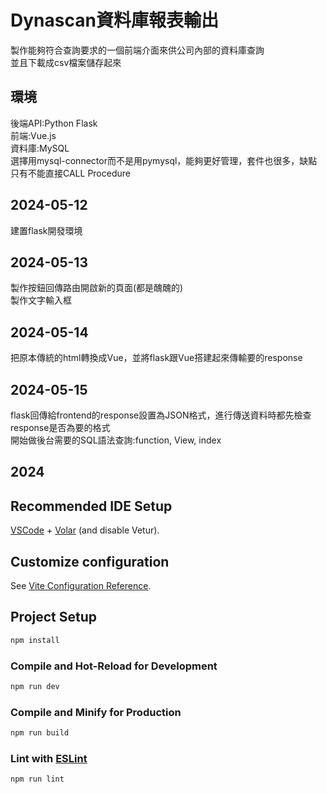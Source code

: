 # Dynascan資料庫報表輸出

製作能夠符合查詢要求的一個前端介面來供公司內部的資料庫查詢  
並且下載成csv檔案儲存起來

## 環境

後端API:Python Flask  
前端:Vue.js  
資料庫:MySQL  
選擇用mysql-connector而不是用pymysql，能夠更好管理，套件也很多，缺點只有不能直接CALL Procedure


## 2024-05-12

建置flask開發環境

## 2024-05-13

製作按鈕回傳路由開啟新的頁面(都是醜醜的)  
製作文字輸入框

## 2024-05-14

把原本傳統的html轉換成Vue，並將flask跟Vue搭建起來傳輸要的response

## 2024-05-15

flask回傳給frontend的response設置為JSON格式，進行傳送資料時都先檢查response是否為要的格式  
開始做後台需要的SQL語法查詢:function, View, index

## 2024



## Recommended IDE Setup

[VSCode](https://code.visualstudio.com/) + [Volar](https://marketplace.visualstudio.com/items?itemName=Vue.volar) (and disable Vetur).

## Customize configuration

See [Vite Configuration Reference](https://vitejs.dev/config/).

## Project Setup

```sh
npm install
```

### Compile and Hot-Reload for Development

```sh
npm run dev
```

### Compile and Minify for Production

```sh
npm run build
```

### Lint with [ESLint](https://eslint.org/)

```sh
npm run lint
```
